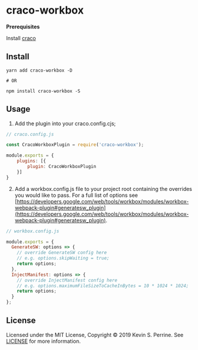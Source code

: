 # craco-workbox

**Prerequisites**

Install [craco](https://github.com/sharegate/craco)

## Install

```
yarn add craco-workbox -D

# OR

npm install craco-workbox -S
```

## Usage

1. Add the plugin into your craco.config.cjs;

```javascript
// craco.config.js

const CracoWorkboxPlugin = require('craco-workbox');

module.exports = {
    plugins: [{
        plugin: CracoWorkboxPlugin
    }]
}
```

2. Add a workbox.config.js file to your project root containing the overrides you would like to pass. For a full list of options see [https://developers.google.com/web/tools/workbox/modules/workbox-webpack-plugin#generatesw_plugin](https://developers.google.com/web/tools/workbox/modules/workbox-webpack-plugin#generatesw_plugin).

```javascript
// workbox.config.js

module.exports = {
  GenerateSW: options => {
    // override GenerateSW config here
    // e.g. options.skipWaiting = true;
    return options;
  },
  InjectManifest: options => {
    // override InjectManifest config here
    // e.g. options.maximumFileSizeToCacheInBytes = 10 * 1024 * 1024;
    return options;
  }
};
```

## License

Licensed under the MIT License, Copyright ©️ 2019 Kevin S. Perrine. See [LICENSE](LICENSE) for more information.
